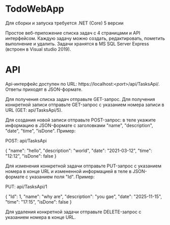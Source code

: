 # TodoWebApp

Для сборки и запуска требуется .NET (Core) 5 версии

Простое веб-приложение списка задач с 4 страницами и API интерфейсом.
Каждую задачу можно создать, редактировать, пометить выполнение и удалить.
Задачи хранятся в MS SQL Server Express (встроен в Visual studio 2019).

# API
Api-интерфейс доступен по URL: https://localhost:<*port*>/api/TasksApi/. Ответы приходят в JSON-формате.

Для получения списка задач отправьте GET-запрос. Для получения конкретной записи отправьте GET-запрос с указанием номера записи в URL (GET: api/TasksApi/5). 

Для создания новой записи отправьте POST-запрос: в теле укажите информацию в JSON-формате с заголовками "name", "description", "date", "time", "isDone". Пример:

POST: api/TasksApi

{
    "name": "hello",
    "description": "world",
    "date": "2021-03-12",
    "time": "12:12",
    "isDone": false
}

Для изменения конкретной задачи отправьте PUT-запрос с указанием номера в конце URL  и измененной информацией в теле в JSON-формате с указанием поля "Id". Пример:

PUT: api/TasksApi/1

{
    "Id": 1,
    "name": "why are",
    "description": "you gae",
    "date": "2025-11-15",
    "time": "17:15",
    "isDone": false
}

Для удаления конкретной задачи отправьте DELETE-запрос с указанием номера в конце URL.
